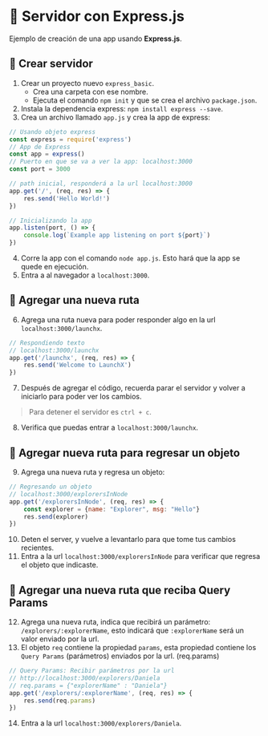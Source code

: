 # 🌟 Servidor con Express.js

Ejemplo de creación de una app usando **Express.js**.

## 🔵 Crear servidor

1. Crear un proyecto nuevo `express_basic`.
    * Crea una carpeta con ese nombre.
    * Ejecuta el comando `npm init` y que se crea el archivo `package.json`.
2. Instala la dependencia express: `npm install express --save`.
3. Crea un archivo llamado `app.js` y crea la app de express:
```js
// Usando objeto express
const express = require('express')
// App de Express
const app = express()
// Puerto en que se va a ver la app: localhost:3000
const port = 3000

// path inicial, responderá a la url localhost:3000
app.get('/', (req, res) => {
    res.send('Hello World!')
})

// Inicializando la app
app.listen(port, () => {
    console.log(`Example app listening on port ${port}`)
})
```
4. Corre la app con el comando `node app.js`. Esto hará que la app se quede en ejecución.
5. Entra a al navegador a `localhost:3000`.

## 🔵 Agregar una nueva ruta

6. Agrega una ruta nueva para poder responder algo en la url `localhost:3000/launchx`.
```js
// Respondiendo texto
// localhost:3000/launchx
app.get('/launchx', (req, res) => {
    res.send('Welcome to LaunchX')
})
```
7. Después de agregar el código, recuerda parar el servidor y volver a iniciarlo para poder ver los cambios.
> Para detener el servidor es `ctrl + c`.
8. Verifica que puedas entrar a `localhost:3000/launchx`.

## 🔵 Agregar nueva ruta para regresar un objeto

9. Agrega una nueva ruta y regresa un objeto:
```js
// Regresando un objeto
// localhost:3000/explorersInNode
app.get('/explorersInNode', (req, res) => {
    const explorer = {name: "Explorer", msg: "Hello"}
    res.send(explorer)
})
```
10. Deten el server, y vuelve a levantarlo para que tome tus cambios recientes.
11. Entra a la url `localhost:3000/explorersInNode` para verificar que regresa el objeto que indicaste.

## 🔵 Agregar una nueva ruta que reciba Query Params

12. Agrega una nueva ruta, indica que recibirá un parámetro: `/explorers/:explorerName`, esto indicará que `:explorerName` será un valor enviado por la url.
13. El objeto `req` contiene la propiedad `params`, esta propiedad contiene los `Query Params` (parámetros) enviados por la url. (req.params)
```js
// Query Params: Recibir parámetros por la url
// http://localhost:3000/explorers/Daniela
// req.params = {"explorerName" : "Daniela"}
app.get('/explorers/:explorerName', (req, res) => {
    res.send(req.params)
})
```
14.  Entra a la url `localhost:3000/explorers/Daniela`.